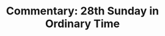 ---
title: "Commentary: 28th Sunday in Ordinary Time"
layout: reader
description: "Theme: The banquet is ready"
feature_image: posts/commentary-ordinary-time.jpg
category: commentary
published: true
---